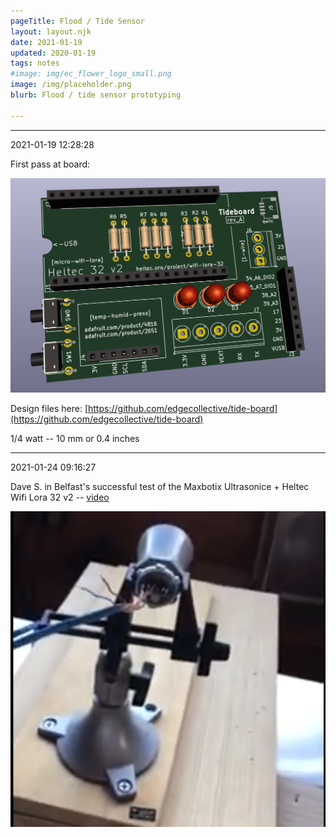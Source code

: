 ```yaml
---
pageTitle: Flood / Tide Sensor
layout: layout.njk
date: 2021-01-19
updated: 2020-01-19
tags: notes
#image: img/ec_flower_logo_small.png
image: /img/placeholder.png
blurb: Flood / tide sensor prototyping

---
```


---
2021-01-19 12:28:28

First pass at board:

![](/img/flood/tideboard.png)

Design files here: [https://github.com/edgecollective/tide-board](https://github.com/edgecollective/tide-board)

1/4 watt -- 10 mm or 0.4 inches 

---
2021-01-24 09:16:27

Dave S. in Belfast's successful test of the Maxbotix Ultrasonice + Heltec Wifi Lora 32 v2 -- [video](https://youtu.be/KpKlBCJnksk)

![](/img/flood/heltec_maxbotix.png)




